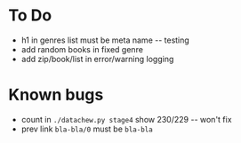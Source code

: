 # To Do

- h1 in genres list must be meta name -- testing
- add random books in fixed genre
- add zip/book/list in error/warning logging

# Known bugs

- count in `./datachew.py stage4` show 230/229 -- won't fix
- prev link `bla-bla/0` must be `bla-bla`
